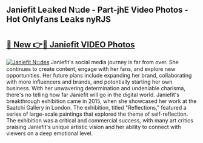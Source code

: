 ## Janiefit Le𝚊ked N𝚞de - Part-jhE Video Photos - Hot Onlyf𝚊ns Le𝚊ks nyRJS

# <h2><a href="http://ac10280.deff.icu/?id=Janiefit">🔗 New 👉🔴 Janiefit VIDEO Photos</a></h2>

[![Janiefit N𝚞des](https://i.imgur.com/rIISA9y.gif)](http://ac10280.deff.icu/?id=Janiefit)
Janiefit's social media journey is far from over. She continues to create content, engage with her fans, and explore new opportunities. Her future plans include expanding her brand, collaborating with more influencers and brands, and potentially starting her own business. With her unwavering determination and undeniable charisma, there's no telling how far Janiefit will go in the digital world. Janiefit's breakthrough exhibition came in 2015, when she showcased her work at the Saatchi Gallery in London. The exhibition, titled "Reflections," featured a series of large-scale paintings that explored the theme of self-reflection. The exhibition was a critical and commercial success, with many art critics praising Janiefit's unique artistic vision and her ability to connect with viewers on a deep emotional level.
